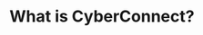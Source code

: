 ---
id: what-is-cyberconnect
title: What is CyberConnect?
slug: /introduction/what-is-cyberconnect
sidebar_label: What is CyberConnect?
sidebar_position: 1
---